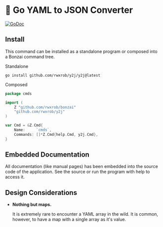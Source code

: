 # 🌳 Go YAML to JSON Converter

[![GoDoc](https://godoc.org/github.com/rwxrob/y2j?status.svg)](https://godoc.org/github.com/rwxrob/y2j)

## Install

This command can be installed as a standalone program or composed into
a Bonzai command tree.

Standalone

```
go install github.com/rwxrob/y2j/y2j@latest
```

Composed

```go
package cmds

import (
	Z "github.com/rwxrob/bonzai"
	"github.com/rwxrob/y2j"
)

var Cmd = &Z.Cmd{
	Name:     `cmds`,
	Commands: []*Z.Cmd{help.Cmd, y2j.Cmd},
}
```

## Embedded Documentation

All documentation (like manual pages) has been embedded into the source
code of the application. See the source or run the program with help to
access it.

## Design Considerations

* **Nothing but maps.**

  It is extremely rare to encounter a YAML array in the wild. It is
  common, however, to have a map with a single array as it's value.
